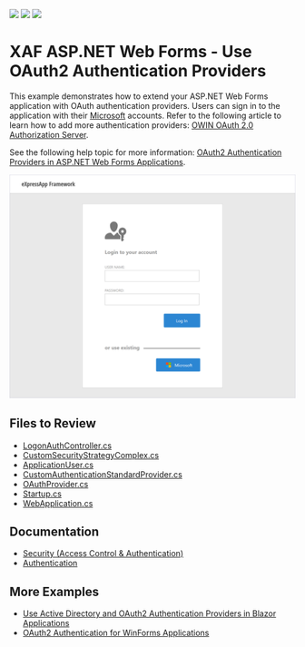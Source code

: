 <!-- default badges list -->
![](https://img.shields.io/endpoint?url=https://codecentral.devexpress.com/api/v1/VersionRange/128594415/21.2.3%2B)
[![](https://img.shields.io/badge/Open_in_DevExpress_Support_Center-FF7200?style=flat-square&logo=DevExpress&logoColor=white)](https://supportcenter.devexpress.com/ticket/details/T535280)
[![](https://img.shields.io/badge/📖_How_to_use_DevExpress_Examples-e9f6fc?style=flat-square)](https://docs.devexpress.com/GeneralInformation/403183)
<!-- default badges end -->

# XAF ASP.NET Web Forms - Use OAuth2 Authentication Providers

This example demonstrates how to extend your ASP.NET Web Forms application with OAuth authentication providers. Users can sign in to the application with their [Microsoft](https://learn.microsoft.com/en-us/azure/active-directory/develop/tutorial-v2-asp-webapp) accounts. Refer to the following article to learn how to add more authentication providers: [OWIN OAuth 2.0 Authorization Server](https://docs.microsoft.com/en-us/aspnet/aspnet/overview/owin-and-katana/owin-oauth-20-authorization-server).

See the following help topic for more information: [OAuth2 Authentication Providers in ASP.NET Web Forms Applications](https://docs.devexpress.com/eXpressAppFramework/403582/data-security-and-safety/security-system/authentication/oauth2-authentication-providers-in-web-forms-applications).

![The extended login form](./media/LogonPageWithOAuthProviders.png)


## Files to Review

* [LogonAuthController.cs](./CS/MySolution.Module.Web/Controllers/LogonAuthController.cs)
* [CustomSecurityStrategyComplex.cs](./CS/MySolution.Module.Web/Security/CustomSecurityStrategyComplex.cs)
* [ApplicationUser.cs](./CS/MySolution.Module/BusinessObjects/ApplicationUser.cs)
* [CustomAuthenticationStandardProvider.cs](./CS/MySolution.Module/Security/CustomAuthenticationStandardProvider.cs)
* [OAuthProvider.cs](./CS/MySolution.Web/Security/OAuthProvider.cs)
* [Startup.cs](./CS/MySolution.Web/Startup.cs)
* [WebApplication.cs](./CS/MySolution.Web/WebApplication.cs)

## Documentation

* [Security (Access Control & Authentication)](https://docs.devexpress.com/eXpressAppFramework/113366/data-security-and-safety/security-system)
* [Authentication](https://docs.devexpress.com/eXpressAppFramework/119064/data-security-and-safety/security-system/authentication)

## More Examples

* [Use Active Directory and OAuth2 Authentication Providers in Blazor Applications](https://docs.devexpress.com/eXpressAppFramework/402197/task-based-help/security/how-to-use-active-directory-and-oauth2-authentication-providers-in-blazor-applications)
* [OAuth2 Authentication for WinForms Applications](https://www.devexpress.com/Support/Center/p/T567978)
